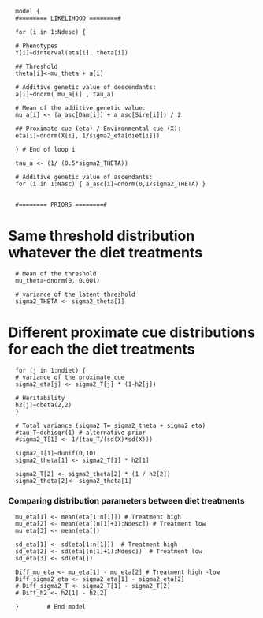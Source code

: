 
  
      model {
      #======== LIKELIHOOD ========#
      
      for (i in 1:Ndesc) {
      
      # Phenotypes
      Y[i]~dinterval(eta[i], theta[i])
      
      ## Threshold
      theta[i]<-mu_theta + a[i]
      
      # Additive genetic value of descendants:
      a[i]~dnorm( mu_a[i] , tau_a)
      
      # Mean of the additive genetic value:
      mu_a[i] <- (a_asc[Dam[i]] + a_asc[Sire[i]]) / 2 
      
      ## Proximate cue (eta) / Environmental cue (X):
      eta[i]~dnorm(X[i], 1/sigma2_eta[diet[i]])
      
      } # End of loop i
      
      tau_a <- (1/ (0.5*sigma2_THETA))
      
      # Additive genetic value of ascendants:
      for (i in 1:Nasc) { a_asc[i]~dnorm(0,1/sigma2_THETA) }
      
  
      #======== PRIORS ========#  

# Same threshold distribution whatever the diet treatments
      # Mean of the threshold
      mu_theta~dnorm(0, 0.001) 
      
      # variance of the latent threshold
      sigma2_THETA <- sigma2_theta[1]   

# Different proximate cue distributions for each the diet treatments
      for (j in 1:ndiet) {
      # variance of the proximate cue
      sigma2_eta[j] <- sigma2_T[j] * (1-h2[j])
      
      # Heritability
      h2[j]~dbeta(2,2)
      }   

      # Total variance (sigma2_T= sigma2_theta + sigma2_eta)
      #tau_T~dchisqr(1) # alternative prior
      #sigma2_T[1] <- 1/(tau_T/(sd(X)*sd(X)))
      
      sigma2_T[1]~dunif(0,10) 
      sigma2_theta[1] <- sigma2_T[1] * h2[1]

      sigma2_T[2] <- sigma2_theta[2] * (1 / h2[2])
      sigma2_theta[2]<- sigma2_theta[1] 
      
### Comparing distribution parameters between diet treatments   
      mu_eta[1] <- mean(eta[1:n[1]]) # Treatment high
      mu_eta[2] <- mean(eta[(n[1]+1):Ndesc]) # Treatment low
      mu_eta[3] <- mean(eta[])
      
      sd_eta[1] <- sd(eta[1:n[1]])  # Treatment high
      sd_eta[2] <- sd(eta[(n[1]+1):Ndesc])  # Treatment low
      sd_eta[3] <- sd(eta[])

      Diff_mu_eta <- mu_eta[1] - mu_eta[2] # Treatment high -low
      Diff_sigma2_eta <- sigma2_eta[1] - sigma2_eta[2]
      # Diff_sigma2_T <- sigma2_T[1] - sigma2_T[2]
      # Diff_h2 <- h2[1] - h2[2]
      
      }        # End model
      
      
